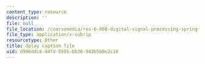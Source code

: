 ```yaml
---
content_type: resource
description: ''
file: null
file_location: /coursemedia/res-6-008-digital-signal-processing-spring-2011/d906ddc844fd5555bb36943b5b0e2c10_U13m6L6R58w.vtt
file_type: application/x-subrip
resourcetype: Other
title: 3play caption file
uid: d906ddc8-44fd-5555-bb36-943b5b0e2c10
---
```

